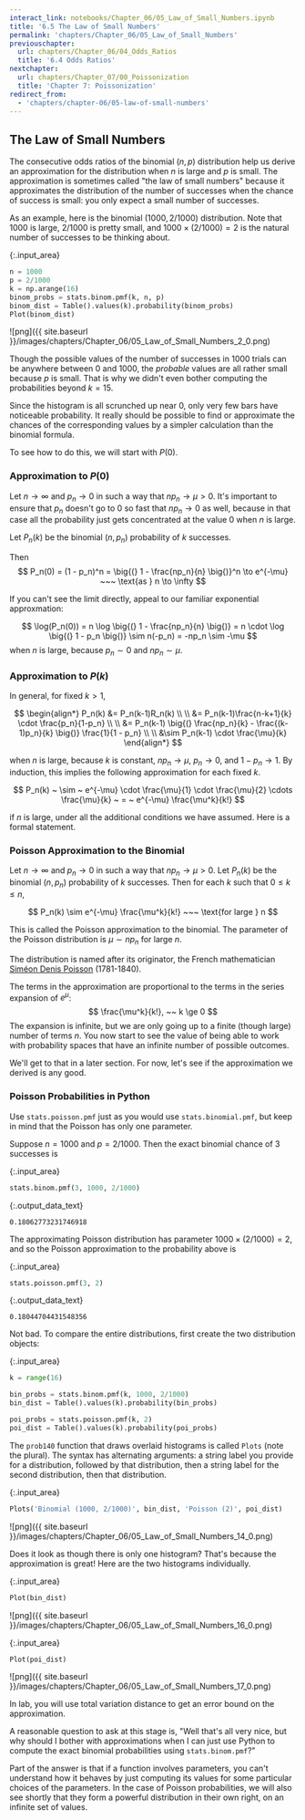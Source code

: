 ```yaml
---
interact_link: notebooks/Chapter_06/05_Law_of_Small_Numbers.ipynb
title: '6.5 The Law of Small Numbers'
permalink: 'chapters/Chapter_06/05_Law_of_Small_Numbers'
previouschapter:
  url: chapters/Chapter_06/04_Odds_Ratios
  title: '6.4 Odds Ratios'
nextchapter:
  url: chapters/Chapter_07/00_Poissonization
  title: 'Chapter 7: Poissonization'
redirect_from:
  - 'chapters/chapter-06/05-law-of-small-numbers'
---
```


## The Law of Small Numbers

The consecutive odds ratios of the binomial $(n, p)$ distribution help us derive an approximation for the distribution when $n$ is large and $p$ is small. The approximation is sometimes called "the law of small numbers" because it approximates the distribution of the number of successes when the chance of success is small: you only expect a small number of successes.

As an example, here is the binomial $(1000, 2/1000)$ distribution. Note that $1000$ is large, $2/1000$ is pretty small, and $1000 \times (2/1000) = 2$ is the natural number of successes to be thinking about.


{:.input_area}
```python
n = 1000
p = 2/1000
k = np.arange(16)
binom_probs = stats.binom.pmf(k, n, p)
binom_dist = Table().values(k).probability(binom_probs)
Plot(binom_dist)
```


![png]({{ site.baseurl }}/images/chapters/Chapter_06/05_Law_of_Small_Numbers_2_0.png)


Though the possible values of the number of successes in 1000 trials can be anywhere between 0 and 1000, the *probable* values are all rather small because $p$ is small. That is why we didn't even bother computing the probabilities beyond $k = 15$. 

Since the histogram is all scrunched up near 0, only very few bars have noticeable probability. It really should be possible to find or approximate the chances of the corresponding values by a simpler calculation than the binomial formula.

To see how to do this, we will start with $P(0)$.

### Approximation to $P(0)$
Let $n \to \infty$ and $p_n \to 0$ in such a way that $np_n \to \mu > 0$. It's important to ensure that $p_n$ doesn't go to 0 so fast that $np_n \to 0$ as well, because in that case all the probability just gets concentrated at the value 0 when $n$ is large.

Let $P_n(k)$ be the binomial $(n, p_n)$ probability of $k$ successes.

Then 
$$
P_n(0) = (1 - p_n)^n = \big{(} 1 - \frac{np_n}{n} \big{)}^n
\to e^{-\mu} ~~~ \text{as } n \to \infty
$$

If you can't see the limit directly, appeal to our familiar exponential approxmation:

$$
\log(P_n(0)) = n \log \big{(} 1 - \frac{np_n}{n} \big{)}
= n \cdot \log \big{(} 1 - p_n \big{)} 
\sim n(-p_n)
= -np_n
\sim -\mu
$$
when $n$ is large, because $p_n \sim 0$ and $np_n \sim \mu$.

### Approximation to $P(k)$
In general, for fixed $k > 1$,

$$
\begin{align*}
P_n(k) &= P_n(k-1)R_n(k) \\ \\
&= P_n(k-1)\frac{n-k+1}{k} \cdot \frac{p_n}{1-p_n} \\ \\
&= P_n(k-1) \big{(} \frac{np_n}{k} - \frac{(k-1)p_n}{k} \big{)}
\frac{1}{1 - p_n} \\ \\
&\sim P_n(k-1) \cdot \frac{\mu}{k}
\end{align*}
$$

when $n$ is large, because $k$ is constant, $np_n \to \mu$, $p_n \to 0$, and $1-p_n \to 1$. By induction, this implies the following approximation for each fixed $k$. 

$$
P_n(k) ~ \sim ~ e^{-\mu} \cdot \frac{\mu}{1} \cdot \frac{\mu}{2}
\cdots \frac{\mu}{k}
~ = ~ e^{-\mu} \frac{\mu^k}{k!}
$$

if $n$ is large, under all the additional conditions we have assumed. Here is a formal statement.

### Poisson Approximation to the Binomial
Let $n \to \infty$ and $p_n \to 0$ in such a way that $np_n \to \mu > 0$. Let $P_n(k)$ be the binomial $(n, p_n)$ probability of $k$ successes. Then for each $k$ such that $0 \le k \le n$,

$$
P_n(k) \sim e^{-\mu} \frac{\mu^k}{k!} ~~~
\text{for large } n
$$

This is called the Poisson approximation to the binomial. The parameter of the Poisson distribution is $\mu \sim np_n$ for large $n$.

The distribution is named after its originator, the French mathematician [Siméon Denis Poisson](https://en.wikipedia.org/wiki/Siméon_Denis_Poisson) (1781-1840).

The terms in the approximation are proportional to the terms in the series expansion of $e^{\mu}$:
$$
\frac{\mu^k}{k!}, ~~ k \ge 0
$$
The expansion is infinite, but we are only going up to a finite (though large) number of terms $n$. You now start to see the value of being able to work with probability spaces that have an infinite number of possible outcomes.

We'll get to that in a later section. For now, let's see if the approximation we derived is any good.

### Poisson Probabilities in Python
Use `stats.poisson.pmf` just as you would use `stats.binomial.pmf`, but keep in mind that the Poisson has only one parameter.

Suppose $n = 1000$ and $p = 2/1000$. Then the exact binomial chance of 3 successes is


{:.input_area}
```python
stats.binom.pmf(3, 1000, 2/1000)
```




{:.output_data_text}
```
0.18062773231746918
```



The approximating Poisson distribution has parameter $1000 \times (2/1000) = 2$, and so the Poisson approximation to the probability above is


{:.input_area}
```python
stats.poisson.pmf(3, 2)
```




{:.output_data_text}
```
0.18044704431548356
```



Not bad. To compare the entire distributions, first create the two distribution objects:


{:.input_area}
```python
k = range(16)

bin_probs = stats.binom.pmf(k, 1000, 2/1000)
bin_dist = Table().values(k).probability(bin_probs)

poi_probs = stats.poisson.pmf(k, 2)
poi_dist = Table().values(k).probability(poi_probs)
```

The `prob140` function that draws overlaid histograms is called `Plots` (note the plural). The syntax has alternating arguments: a string label you provide for a distribution, followed by that distribution, then a string label for the second distribution, then that distribution.


{:.input_area}
```python
Plots('Binomial (1000, 2/1000)', bin_dist, 'Poisson (2)', poi_dist)
```


![png]({{ site.baseurl }}/images/chapters/Chapter_06/05_Law_of_Small_Numbers_14_0.png)


Does it look as though there is only one histogram? That's because the approximation is great! Here are the two histograms individually.


{:.input_area}
```python
Plot(bin_dist)
```


![png]({{ site.baseurl }}/images/chapters/Chapter_06/05_Law_of_Small_Numbers_16_0.png)



{:.input_area}
```python
Plot(poi_dist)
```


![png]({{ site.baseurl }}/images/chapters/Chapter_06/05_Law_of_Small_Numbers_17_0.png)


In lab, you will use total variation distance to get an error bound on the approximation.

A reasonable question to ask at this stage is, "Well that's all very nice, but why should I bother with approximations when I can just use Python to compute the exact binomial probabilities using `stats.binom.pmf`?"

Part of the answer is that if a function involves parameters, you can't understand how it behaves by just computing its values for some particular choices of the parameters. In the case of Poisson probabilities, we will also see shortly that they form a powerful distribution in their own right, on an infinite set of values.
